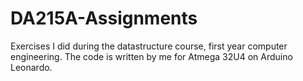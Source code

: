 # DA215A-Assignments

Exercises I did during the datastructure course, first year computer engineering. The code is written by me for Atmega 32U4 on Arduino Leonardo.
